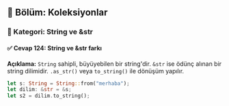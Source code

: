 ## 📘 Bölüm: Koleksiyonlar  
### 🔹 Kategori: String ve &str  
#### ✅ Cevap 124: String ve &str farkı

**Açıklama:**
`String` sahipli, büyüyebilen bir string'dir. `&str` ise ödünç alınan bir string dilimidir. `.as_str()` veya `to_string()` ile dönüşüm yapılır.

```rust
let s: String = String::from("merhaba");
let dilim: &str = &s;
let s2 = dilim.to_string();
```
